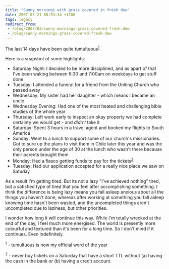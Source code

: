 ```yaml
---
title: "Sunny mornings with grass covered in fresh dew"
date: 2007-03-21 00:53:34 +1100
tags: legacy
redirect_from:
 - /blog/2007/03/sunny-mornings-grass-covered-fresh-dew
 - /blog/sunny-mornings-grass-covered-fresh-dew
---
```


The last 14 days have been quite tumultuous<sup><a href="#14dfoot-1">1</a></sup>.

Here is a snapshot of some highlights:

 - Saturday Night: I decided to be more disciplined, and as apart of that I've been waking between 6:30 and 7:00am on weekdays to get stuff done
 - Tuesday: I attended a funeral for a friend from the Uniting Church who passed away
 - Wednesday: My sister had her daughter - which means I became an uncle
 - Wednesday Evening: Had one of the most heated and challenging bible studies of the whole year
 - Thursday: Left work early to inspect an okay property we had complete certainty we would get - and <i>didn't</i> take it
 - Saturday: Spent 3 hours in a travel agent and booked my flights to South America
 - Sunday: Went to a lunch to support some of our church's missionaries. Got to sure up the plans to visit them in Chile later this year and was the only person under the age of 30 at the lunch who wasn't there because their parents brought them
 - Monday: Had a fiasco getting funds to pay for the tickets<sup><a href="#14dfoot-2">2</a></sup>
 - Tuesday: Had our application accepted for a really nice place we saw on Satuday

As a result I'm getting tired. But its not a lazy "I've achieved nothing" tired, but a satisfied type of tired that you feel after accomplishing something. I think the difference is being lazy means you fall asleep anxious about all the things you haven't done, whereas after working at something you fall asleep knowing time hasn't been wasted, and the uncompleted things aren't uncompleted due to laziness, but other priorities.

I wonder how long it will continue this way. While I'm totally wrecked at the end of the day, I feel much more energised. The world is presently more colourful and textured than it's been for a long time. So I don't mind if it continues. Even indefinitely.

<sup><a name="14dfoot-1">1</a></sup> - tumultuous is now my official word of the year

<sup><a name="14dfoot-2">2</a></sup> - never buy tickets on a Saturday that have a short TTL without (a) having the cash in the bank or (b) having a credit account.
